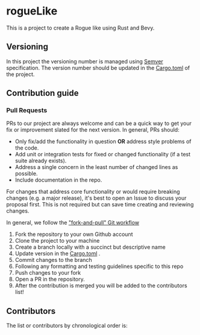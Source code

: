 # rogueLike
This is a project to create a Rogue like using Rust and Bevy. 

## Versioning
In this project the versioning number is managed using [Semver](https://semver.org/) specification. The version number should be updated in the [Cargo.toml](https://github.com/hugots363/rogueLike/blob/main/Cargo.toml) of the project.

## Contribution guide 

### Pull Requests

PRs to our project are always welcome and can be a quick way to get your fix or improvement slated for the next version. In general, PRs should:

- Only fix/add the functionality in question **OR** address style problems of the code.
- Add unit or integration tests for fixed or changed functionality (if a test suite already exists).
- Address a single concern in the least number of changed lines as possible.
- Include documentation in the repo.

For changes that address core functionality or would require breaking changes (e.g. a major release), it's best to open an Issue to discuss your proposal first. This is not required but can save time creating and reviewing changes.

In general, we follow the ["fork-and-pull" Git workflow](https://github.com/susam/gitpr)

1. Fork the repository to your own Github account
2. Clone the project to your machine
3. Create a branch locally with a succinct but descriptive name
4. Update version in the [Cargo.toml](https://github.com/hugots363/rogueLike/blob/main/Cargo.toml) .
5. Commit changes to the branch
6. Following any formatting and testing guidelines specific to this repo
7. Push changes to your fork
8. Open a PR in the repository.
9. After the contribution is merged you will be added to the contributors list!

## Contributors
The list or contributors by chronological order is: